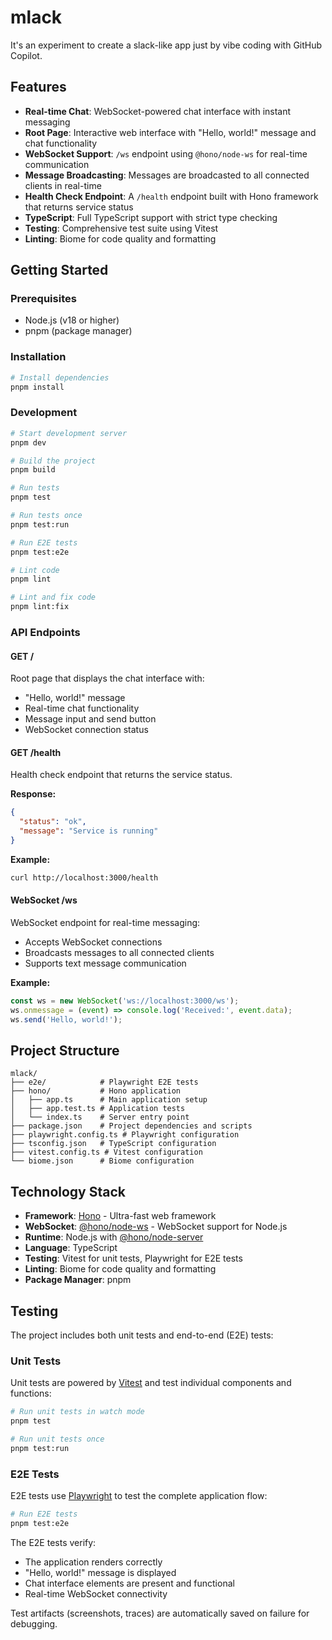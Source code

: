 # mlack

It's an experiment to create a slack-like app just by vibe coding with GitHub Copilot.

## Features

- **Real-time Chat**: WebSocket-powered chat interface with instant messaging
- **Root Page**: Interactive web interface with "Hello, world!" message and chat functionality
- **WebSocket Support**: `/ws` endpoint using `@hono/node-ws` for real-time communication
- **Message Broadcasting**: Messages are broadcasted to all connected clients in real-time
- **Health Check Endpoint**: A `/health` endpoint built with Hono framework that returns service status
- **TypeScript**: Full TypeScript support with strict type checking
- **Testing**: Comprehensive test suite using Vitest
- **Linting**: Biome for code quality and formatting

## Getting Started

### Prerequisites

- Node.js (v18 or higher)
- pnpm (package manager)

### Installation

```bash
# Install dependencies
pnpm install
```

### Development

```bash
# Start development server
pnpm dev

# Build the project
pnpm build

# Run tests
pnpm test

# Run tests once
pnpm test:run

# Run E2E tests
pnpm test:e2e

# Lint code
pnpm lint

# Lint and fix code
pnpm lint:fix
```

### API Endpoints

#### GET /

Root page that displays the chat interface with:
- "Hello, world!" message
- Real-time chat functionality
- Message input and send button
- WebSocket connection status

#### GET /health

Health check endpoint that returns the service status.

**Response:**
```json
{
  "status": "ok",
  "message": "Service is running"
}
```

**Example:**
```bash
curl http://localhost:3000/health
```

#### WebSocket /ws

WebSocket endpoint for real-time messaging:
- Accepts WebSocket connections
- Broadcasts messages to all connected clients
- Supports text message communication

**Example:**
```javascript
const ws = new WebSocket('ws://localhost:3000/ws');
ws.onmessage = (event) => console.log('Received:', event.data);
ws.send('Hello, world!');
```

## Project Structure

```
mlack/
├── e2e/            # Playwright E2E tests
├── hono/           # Hono application
│   ├── app.ts      # Main application setup
│   ├── app.test.ts # Application tests
│   └── index.ts    # Server entry point
├── package.json    # Project dependencies and scripts
├── playwright.config.ts # Playwright configuration
├── tsconfig.json   # TypeScript configuration
├── vitest.config.ts # Vitest configuration
└── biome.json      # Biome configuration
```

## Technology Stack

- **Framework**: [Hono](https://hono.dev/) - Ultra-fast web framework
- **WebSocket**: [@hono/node-ws](https://github.com/honojs/middleware/tree/main/packages/node-ws) - WebSocket support for Node.js
- **Runtime**: Node.js with [@hono/node-server](https://github.com/honojs/node-server)
- **Language**: TypeScript
- **Testing**: Vitest for unit tests, Playwright for E2E tests
- **Linting**: Biome for code quality and formatting
- **Package Manager**: pnpm

## Testing

The project includes both unit tests and end-to-end (E2E) tests:

### Unit Tests
Unit tests are powered by [Vitest](https://vitest.dev/) and test individual components and functions:

```bash
# Run unit tests in watch mode
pnpm test

# Run unit tests once
pnpm test:run
```

### E2E Tests
E2E tests use [Playwright](https://playwright.dev/) to test the complete application flow:

```bash
# Run E2E tests
pnpm test:e2e
```

The E2E tests verify:
- The application renders correctly
- "Hello, world!" message is displayed
- Chat interface elements are present and functional
- Real-time WebSocket connectivity

Test artifacts (screenshots, traces) are automatically saved on failure for debugging.
